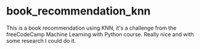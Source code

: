 # book_recommendation_knn
This is a book recommendation using KNN, it's a challenge from the freeCodeCamp Machine Learning with Python course. Really nice and with some research I could do it. 
